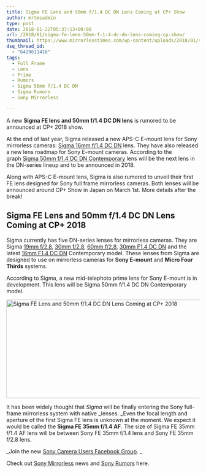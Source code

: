 ```yaml
---
title: Sigma FE Lens and 50mm f/1.4 DC DN Lens Coming at CP+ Show
author: mrtmsadmin
type: post
date: 2018-01-22T05:37:13+00:00
url: /2018/01/sigma-fe-lens-50mm-f-1-4-dc-dn-lens-coming-cp-show/
thumbnail: https://www.mirrorlesstimes.com/wp-content/uploads/2018/01/sigma-fe-af-35mm-lens.jpg
dsq_thread_id:
  - "6429611416"
tags:
  - Full Frame
  - Lens
  - Prime
  - Rumors
  - Sigma 50mm f/1.4 DC DN
  - Sigma Rumors
  - Sony Mirrorless

---
```

A new **Sigma FE lens and 50mm f/1.4 DC DN lens** is rumored to be announced at CP+ 2018 show.

At the end of last year, Sigma released a new APS-C E-mount lens for Sony mirrorless cameras: [Sigma 16mm f/1.4 DC DN][1] lens. They have also released a new lens roadmap for Sony E-mount cameras. According to the graph [Sigma 50mm f/1.4 DC DN Contemporary][2] lens will be the next lens in the DN-series lineup and to be announced in 2018.

Along with APS-C E-mount lens, Sigma is also rumored to unveil their first FE lens designed for Sony full frame mirrorless cameras. Both lenses will be announced around CP+ Show in Japan on March 1st. More details after the break!<!--more-->

## Sigma FE Lens and 50mm f/1.4 DC DN Lens Coming at CP+ 2018

Sigma currently has five DN-series lenses for mirrorless cameras. They are Sigma <a href="http://rover.ebay.com/rover/1/711-53200-19255-0/1?icep_ff3=9&pub=5575061265&toolid=10001&campid=5337389939&customid=&icep_uq=sigma+19mm+dn&icep_sellerId=&icep_ex_kw=&icep_sortBy=12&icep_catId=&icep_minPrice=&icep_maxPrice=&ipn=psmain&icep_vectorid=229466&kwid=902099&mtid=824&kw=lg" target="_blank" rel="nofollow noopener">19mm f/2.8</a>, <a href="http://rover.ebay.com/rover/1/711-53200-19255-0/1?icep_ff3=9&pub=5575061265&toolid=10001&campid=5337389939&customid=&icep_uq=sigma+30mm+dn&icep_sellerId=&icep_ex_kw=&icep_sortBy=12&icep_catId=&icep_minPrice=&icep_maxPrice=&ipn=psmain&icep_vectorid=229466&kwid=902099&mtid=824&kw=lg" target="_blank" rel="nofollow noopener">30mm f/2.8</a>, <a href="http://rover.ebay.com/rover/1/711-53200-19255-0/1?icep_ff3=9&pub=5575061265&toolid=10001&campid=5337389939&customid=&icep_uq=sigma+60mm+dn&icep_sellerId=&icep_ex_kw=&icep_sortBy=12&icep_catId=&icep_minPrice=&icep_maxPrice=&ipn=psmain&icep_vectorid=229466&kwid=902099&mtid=824&kw=lg" target="_blank" rel="nofollow noopener">60mm f/2.8</a>, <a href="https://aax-us-east.amazon-adsystem.com/x/c/QouDaAePmZaG72AgHNuPWKwAAAFhHE7N7AEAAAFKASu5etY/https://assoc-redirect.amazon.com/g/r/http://www.amazon.com/gp/product/B01C3SCKI6/ref=as_at/?imprToken=j-RBBkmI0x-dVDEy4F2hdg&slotNum=0&ie=UTF8&linkCode=sl1&tag=daicamnew-20&linkId=1a84093990e5d1765b44c6d9393af970" target="_blank" rel="external nofollow noopener">30mm F1.4 DC DN</a> and the latest <a href="https://aax-us-east.amazon-adsystem.com/x/c/QouDaAePmZaG72AgHNuPWKwAAAFhHE7N7AEAAAFKASu5etY/https://assoc-redirect.amazon.com/g/r/http://amzn.to/2h1J7UN/ref=as_at?linkCode=w61&imprToken=j-RBBkmI0x-dVDEy4F2hdg&slotNum=1" target="_blank" rel="noopener">16mm F1.4 DC DN</a> Contemporary model. These lenses from Sigma are designed to use on mirrorless cameras for **Sony E-mount** and **Micro Four Thirds** systems.

According to Sigma, a new mid-telephoto prime lens for Sony E-mount is in development. This lens will be Sigma 50mm f/1.4 DC DN Contemporary model.

[<img class="aligncenter wp-image-1625 size-full" title="Sigma FE Lens and 50mm f/1.4 DC DN Lens Coming at CP+ 2018" src="https://i2.wp.com/www.mirrorlesstimes.com/wp-content/uploads/2018/01/sigma-fe-af-35mm-lens.jpg?resize=600%2C257&#038;ssl=1" alt="Sigma FE Lens and 50mm f/1.4 DC DN Lens Coming at CP+ 2018" width="600" height="257" srcset="https://i2.wp.com/www.mirrorlesstimes.com/wp-content/uploads/2018/01/sigma-fe-af-35mm-lens.jpg?w=1000&ssl=1 1000w, https://i2.wp.com/www.mirrorlesstimes.com/wp-content/uploads/2018/01/sigma-fe-af-35mm-lens.jpg?resize=470%2C201&ssl=1 470w, https://i2.wp.com/www.mirrorlesstimes.com/wp-content/uploads/2018/01/sigma-fe-af-35mm-lens.jpg?resize=768%2C329&ssl=1 768w, https://i2.wp.com/www.mirrorlesstimes.com/wp-content/uploads/2018/01/sigma-fe-af-35mm-lens.jpg?resize=970%2C415&ssl=1 970w" sizes="(max-width: 600px) 100vw, 600px" data-recalc-dims="1" />][3]

It has been widely thought that _Sigma_ will be finally entering the Sony full-frame mirrorless system with native _lenses. _Even the focal length and aperture of the first Sigma FE lens is unknown at the moment. We expect it would be called the **Sigma FE 35mm f/1.4 AF**. The size of Sigma FE 35mm f/1.4 AF lens will be between Sony FE 35mm f/1.4 lens and Sony FE 35mm f/2.8 lens.

_Join the new <a href="https://www.facebook.com/groups/1637646316495210/" target="_blank" rel="nofollow noopener noreferrer">Sony Camera Users Facebook Group</a>. _

Check out <a href="https://www.mirrorlesstimes.com/tag/sony-mirrorless/" target="_blank" rel="noopener">Sony Mirrorless</a> news and <a href="https://www.dailycameranews.com/tag/sony-rumors/" target="_blank" rel="noopener">Sony Rumors</a> here.

 [1]: https://www.mirrorlesstimes.com/tag/sigma-16mm-f-1-4-dc-dn/
 [2]: https://www.mirrorlesstimes.com/tag/sigma-50mm-f-1-4-dc-dn/
 [3]: https://i2.wp.com/www.mirrorlesstimes.com/wp-content/uploads/2018/01/sigma-fe-af-35mm-lens.jpg?ssl=1